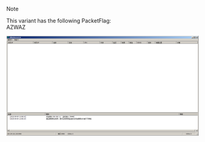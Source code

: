 > [!NOTE]  
> This variant has the following PacketFlag:  
> AZWAZ  
  
![Screenshot](https://raw.githubusercontent.com/Cryakl/Ultimate-RAT-Collection/refs/heads/main/Gh0stRat/GfiRat/Screenshot.png)
